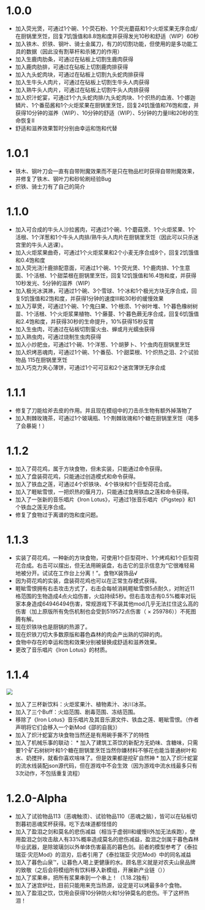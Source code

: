 # 1.0.0
* 加入荧光煲，可通过1个碗、1个荧石粉、1个荧光蘑菇和1个火炬浆果无序合成/在厨锅里烹饪，回复7饥饿值和8.8饱和度并获得发光10秒和舒适（WIP）60秒
* 加入铁木、炽铁、钢叶、骑士金属刀，有刀的切割功能，但使用的是多功能工具的数据（因此没有割草杆和杀猪刀的作用）
* 加入生鹿肉肋条，可通过在砧板上切割生鹿肉获得
* 加入鹿肉肋排，可通过在砧板上切割鹿肉排获得
* 加入九头蛇肉块，可通过在砧板上切割九头蛇肉排获得
* 加入生牛头人肉片，可通过在砧板上切割生牛头人肉获得
* 加入熟牛头人肉片，可通过在砧板上切割牛头人肉排获得
* 加入炽汁蛇宴，可通过1个九头蛇肉排/九头蛇肉块、1个炽热的血液、1个娜迦鳞片、1个番茄酱和1个火炬浆果在厨锅里烹饪，回复24饥饿值和76饱和度，并获得10分钟的滋养（WIP）、10分钟的舒适（WIP）、5分钟的力量II和20秒的生命恢复II
* 舒适和滋养效果暂时分别由幸运和饱和代替

# 1.0.1
* 铁木、钢叶刀会一直有自带附魔效果而不是只在物品栏时获得自带附魔效果，并修复了铁木、钢叶刀和砂轮刷经验Bug
* 炽铁、骑士刀有了自己的简介

# 1.1.0
* 加入可合成的牛头人沙拉酱肉，可通过1个碗、1个蘑菇煲、1个火炬浆果、1个活根、1个洋葱和1个牛头人肉排/熟牛头人肉片在厨锅里烹饪（因此可以只杀迷宫里的牛头人逃课）。
* 加入火炬浆果曲奇，可通过1个火炬浆果和2个小麦无序合成8个，回复2饥饿值和0.4饱和度
* 加入荧光浇汁鹿排配意面，可通过1个碗、1个荧光煲、1个鹿肉排、1个生意面、1个活根、1个甜菜根在厨锅里烹饪，回复12饥饿值和16.4饱和度，并获得10秒发光、5分钟的滋养（WIP）
* 加入极光冰淇淋，可通过1个碗、3个雪球、1个冰和1个极光方块无序合成，回复5饥饿值和2饱和度，并获得1分钟的速度III和30秒的缓慢效果
* 加入万草煲，可通过1个碗、1个鬼臼果、1个根须、1个树叶堆、1个暮色橡树树苗、1个活根、1个火炬浆果植物、1个藤蔓、1个暮色蕨无序合成，回复6饥饿值和2.4饱和度，并获得30秒的生命提升，10%获得15秒反胃
* 加入生虫肉，可通过在砧板切割萤火虫、蝉或月光蠕虫获得
* 加入熟虫肉，可通过烧制生虫肉获得
* 加入小炒肥虫，可通过1个碗、1个洋葱、1个胡萝卜、1个虫肉在厨锅里烹饪
* 加入炽烤恶魂肉，可通过1个碗、1个番茄、1个甜菜根、1个炽热之泪、2个试验物品 115在厨锅里烹饪
* 加入巧克力夹心薄饼，可通过1个可可豆和2个迷宫薄饼无序合成

# 1.1.1
* 修复了刀能给斧去皮的作用。并且现在模组中的刀击杀生物有额外掉落物了
* 加入荆棘玫瑰茶，可通过1个玻璃瓶、1个荆棘玫瑰和1个糖在厨锅里烹饪（喝多了会暴毙！）

# 1.1.2
* 加入了荷花鸡，属于方块食物，但未实装，只能通过命令获得。
* 加入了盘装荷花鸡，只能通过创造模式和命令获得。
* 加入了铁血之莲，可通过4个炽铁块、4个铁块和1个巨型荷花合成。
* 加入了睚眦雪恨，一把炽热的偃月刀，只能通过食用铁血之莲和命令获得。
* 加入了一张新的音乐唱片《Iron Lotus》，可通过1张音乐唱片《Pigstep》和1个铁血之莲无序合成。
* 修复了食物过于离谱的饱和度问题。

# 1.1.3
* 实装了荷花鸡，一种新的方块食物，可使用1个巨型荷叶、1个烤鸡和1个巨型荷花合成。右击可以摆出，但无法用碗装盘，右击它的显示信息为“它很难轻易地被分开。试试在工作台上分离！”。食物X装饰品√
* 因为荷花鸡的实装，盘装荷花鸡也可以在正常生存模式获得。
* 睚眦雪恨拥有右击攻击方式了，右击会每帧消耗睚眦雪恨5点耐久，对附近11格范围的生物造成4点火焰伤害，火焰持续5秒。但右击攻击有0.5%概率对玩家本身造成64946494伤害，常规游戏下不装其他mod几乎无法扛住这么高的伤害（加上原版所有免伤机制也会受到519572点伤害（ × 259786））不死图腾有解。
* 现在炽铁块也是厨锅的热源了。
* 现在炽铁刀切大多数原版和暮色森林的肉会产出熟的切碎的肉。
* 食物中存在的幸运和饱和效果分别被替换成舒适和滋养效果。
* 更改了音乐唱片《Iron Lotus》的材质。

# 1.1.4
![](https://i.mcmod.cn/editor/upload/20220710/1657416442_55994_fxqD.png)  
* 加入了三杯新饮料：火炬浆果汁、植物素汁、冰川冰茶。
* 加入了三个Buff：火焰范围、剧毒范围、冻结范围。
* 移除了《Iron Lotus》音乐唱片及其音乐源文件、铁血之莲、睚眦雪恨。（作者声明将它们会移入一个新Mod《邵的自我》）
* 加入了炽汁蛇宴方块食物当然还是有用碗手撕不了的特性
* 加入了机械乐事的联动：
      * 加入了建筑工茶饮的新配方无奶味、含糖味，只需要1个矿石树树叶和1个糖在厨锅里烹饪当然你嫌材料不够花也能当普通树叶和水、奶搅拌，就看你喜欢啥味了。但是效果都是挖矿自然神
      * 加入了炽汁蛇宴的流水线装配json源代码，但在游戏中不会生效（因为游戏中流水线最多只有3次动作，不包括重复流程）

# 1.2.0-Alpha
* 加入了试验物品113（恶魂触须）、试验物品110（恶魂之脑），皆可以在砧板切割暮初恶魂奖杯获得。吃下去味道都怪怪的
* 加入了盈泪之剑和莫名的悲伤减益（相当于虚弱II和缓慢II外加无法疾跑），使用盈泪之剑攻击敌人有33%概率造成莫名的悲伤减益，盈泪之剑属于暮色森林毕业武器，是除玻璃剑以外单体伤害最高的暮色剑。前者的模型参考了《泰拉瑞亚·灾厄Mod》的泪刃，后者引用了《泰拉瑞亚·灾厄Mod》中的同名减益
* 加入了暮色山泉™，让暮色人喝上更健康的水。顾名思义就是对农夫山泉品牌的致敬（之后会将模组所有饮料移入新模组，开展新产业链（））
* 加入了浆果串，把所有浆果串到一个串上！（1.18.2独有）
* 加入了迷宫炉灶，目前只能用来充当热源，设定是可以烤最多8个食物。
* 加入了盈泪之饮，饮用会获得10分钟防火和1分钟莫名的悲伤。干了这杯热泪！


